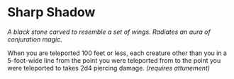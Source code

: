 # Sharp Shadow

*A black stone carved to resemble a set of wings. Radiates an aura of conjuration magic.*

When you are teleported 100 feet or less, each creature other than you in a 5-foot-wide line from the point you were teleported from to the point you were teleported to takes 2d4 piercing damage. *(requires attunement)*
